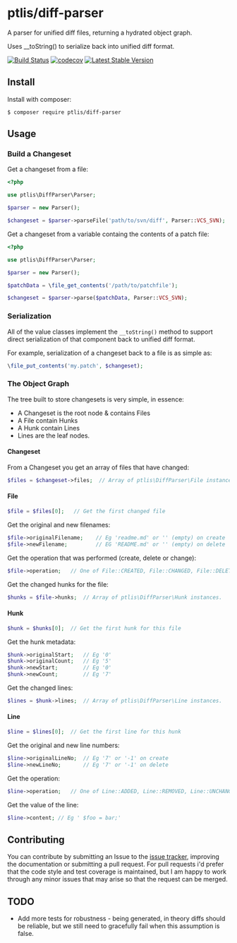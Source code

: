 # ptlis/diff-parser

A parser for unified diff files, returning a hydrated object graph.

Uses __toString() to serialize back into unified diff format.


[![Build Status](https://api.travis-ci.com/ptlis/diff-parser.svg?branch=master)](https://app.travis-ci.com/github/ptlis/diff-parser) [![codecov](https://codecov.io/gh/ptlis/diff-parser/branch/master/graph/badge.svg?token=r8NgjZyVVL)](https://codecov.io/gh/ptlis/diff-parser) [![Latest Stable Version](https://poser.pugx.org/ptlis/diff-parser/v/stable.png)](https://packagist.org/packages/ptlis/diff-parser)



## Install

Install with composer:

```shell
$ composer require ptlis/diff-parser
```


## Usage


### Build a Changeset

Get a changeset from a file:

```php
<?php

use ptlis\DiffParser\Parser;

$parser = new Parser();

$changeset = $parser->parseFile('path/to/svn/diff', Parser::VCS_SVN);
```

Get a changeset from a variable containg the contents of a patch file:

```php
<?php

use ptlis\DiffParser\Parser;

$parser = new Parser();

$patchData = \file_get_contents('/path/to/patchfile');

$changeset = $parser->parse($patchData, Parser::VCS_SVN);
```


### Serialization

All of the value classes implement the ```__toString()``` method to support direct serialization of that component back to unified diff format.

For example, serialization of a changeset back to a file is as simple as:

```php
\file_put_contents('my.patch', $changeset);
```


### The Object Graph

The tree built to store changesets is very simple, in essence:

* A Changeset is the root node & contains Files
* A File contain Hunks
* A Hunk contain Lines
* Lines are the leaf nodes.

#### Changeset

From a Changeset you get an array of files that have changed:

```php
$files = $changeset->files;  // Array of ptlis\DiffParser\File instances.
```

#### File

```php
$file = $files[0];   // Get the first changed file
```

Get the original and new filenames:

```php    
$file->originalFilename;    // Eg 'readme.md' or '' (empty) on create
$file->newFilename;         // EG 'README.md' or '' (empty) on delete
```

Get the operation that was performed (create, delete or change):

```php
$file->operation;   // One of File::CREATED, File::CHANGED, File::DELETED  
```

Get the changed hunks for the file:

```php
$hunks = $file->hunks;  // Array of ptlis\DiffParser\Hunk instances.  
```

#### Hunk

```php
$hunk = $hunks[0];  // Get the first hunk for this file
```

Get the hunk metadata:

```php
$hunk->originalStart;   // Eg '0'
$hunk->originalCount;   // Eg '5'
$hunk->newStart;        // Eg '0'
$hunk->newCount;        // Eg '7'
```

Get the changed lines:

```php
$lines = $hunk->lines;  // Array of ptlis\DiffParser\Line instances.  
```


#### Line

```php
$line = $lines[0];  // Get the first line for this hunk
```

Get the original and new line numbers:

```php
$line->originalLineNo;  // Eg '7' or '-1' on create
$line->newLineNo;       // Eg '7' or '-1' on delete
```

Get the operation:

```php
$line->operation;   // One of Line::ADDED, Line::REMOVED, Line::UNCHANGED
```

Get the value of the line:

```php
$line->content; // Eg ' $foo = bar;'
```


## Contributing

You can contribute by submitting an Issue to the [issue tracker](https://github.com/ptlis/vcs/issues), improving the documentation or submitting a pull request. For pull requests i'd prefer that the code style and test coverage is maintained, but I am happy to work through any minor issues that may arise so that the request can be merged.


## TODO

* Add more tests for robustness - being generated, in theory diffs should be reliable, but we still need to gracefully fail when this assumption is false.
